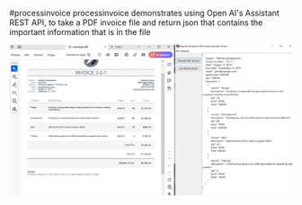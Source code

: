 #processinvoice
processinvoice demonstrates using Open AI's Assistant REST API, to take a PDF invoice file and return json that contains the important information that is in the file

![image](./Data/processinvoice.png)	